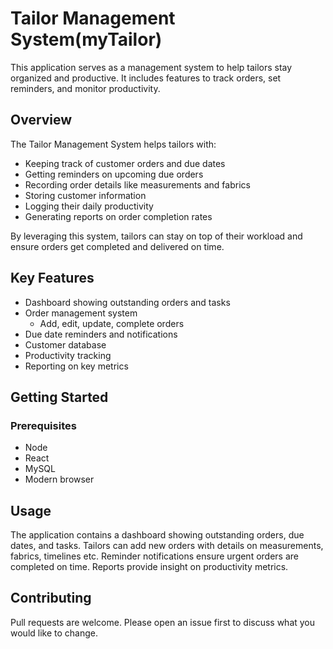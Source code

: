 

# Tailor Management System(myTailor)

This application serves as a management system to help tailors stay organized and productive. It includes features to track orders, set reminders, and monitor productivity.

## Overview

The Tailor Management System helps tailors with:

- Keeping track of customer orders and due dates
- Getting reminders on upcoming due orders 
- Recording order details like measurements and fabrics  
- Storing customer information  
- Logging their daily productivity
- Generating reports on order completion rates

By leveraging this system, tailors can stay on top of their workload and ensure orders get completed and delivered on time.

## Key Features

- Dashboard showing outstanding orders and tasks
- Order management system 
  - Add, edit, update, complete orders
- Due date reminders and notifications 
- Customer database
- Productivity tracking 
- Reporting on key metrics 

## Getting Started

### Prerequisites

- Node
- React
- MySQL  
- Modern browser

   
## Usage 

The application contains a dashboard showing outstanding orders, due dates, and tasks. Tailors can add new orders with details on measurements, fabrics, timelines etc. Reminder notifications ensure urgent orders are completed on time. Reports provide insight on productivity metrics.

## Contributing

Pull requests are welcome. Please open an issue first to discuss what you would like to change.


